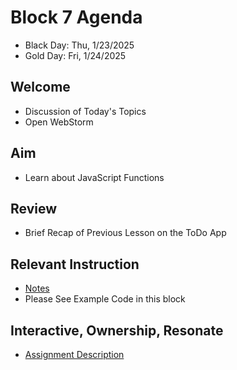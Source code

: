 
# Block 7 Agenda
- Black Day: Thu, 1/23/2025
- Gold Day: Fri, 1/24/2025

## Welcome

- Discussion of Today's Topics
- Open WebStorm

## Aim

- Learn about JavaScript Functions

## Review

- Brief Recap of Previous Lesson on the ToDo App

## Relevant Instruction

- [Notes](Notes.md)
- Please See Example Code in this block

## Interactive, Ownership, Resonate

- [Assignment Description](AssignmentDescription.txt)